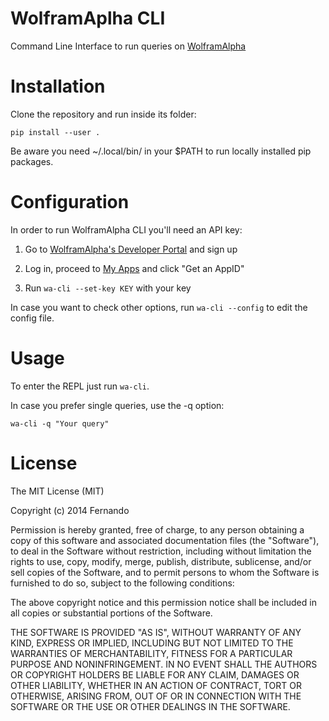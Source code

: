 # WolframAplha CLI

Command Line Interface to run queries on [WolframAlpha](http://www.wolframalpha.com/)

# Installation
Clone the repository and run inside its folder:

    pip install --user .

Be aware you need ~/.local/bin/ in your $PATH to run locally installed pip packages.

# Configuration
In order to run WolframAlpha CLI you'll need an API key:

1. Go to [WolframAlpha's Developer Portal](https://developer.wolframalpha.com/portal/signup.html) and sign up

2. Log in, proceed to [My Apps](http://developer.wolframalpha.com/portal/myapps/) and click "Get an AppID"

3. Run ````wa-cli --set-key KEY```` with your key

In case you want to check other options, run ````wa-cli --config```` to edit the config file.

# Usage
To enter the REPL just run ````wa-cli````.

In case you prefer single queries, use the -q option:

    wa-cli -q "Your query"


# License
The MIT License (MIT)

Copyright (c) 2014 Fernando

Permission is hereby granted, free of charge, to any person obtaining a copy
of this software and associated documentation files (the "Software"), to deal
in the Software without restriction, including without limitation the rights
to use, copy, modify, merge, publish, distribute, sublicense, and/or sell
copies of the Software, and to permit persons to whom the Software is
furnished to do so, subject to the following conditions:

The above copyright notice and this permission notice shall be included in all
copies or substantial portions of the Software.

THE SOFTWARE IS PROVIDED "AS IS", WITHOUT WARRANTY OF ANY KIND, EXPRESS OR
IMPLIED, INCLUDING BUT NOT LIMITED TO THE WARRANTIES OF MERCHANTABILITY,
FITNESS FOR A PARTICULAR PURPOSE AND NONINFRINGEMENT. IN NO EVENT SHALL THE
AUTHORS OR COPYRIGHT HOLDERS BE LIABLE FOR ANY CLAIM, DAMAGES OR OTHER
LIABILITY, WHETHER IN AN ACTION OF CONTRACT, TORT OR OTHERWISE, ARISING FROM,
OUT OF OR IN CONNECTION WITH THE SOFTWARE OR THE USE OR OTHER DEALINGS IN THE
SOFTWARE.
